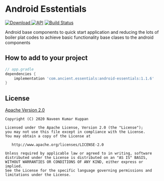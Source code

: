 # Android Esstentials 

[ ![Download](https://api.bintray.com/packages/naveenkumarn27/Essentials/android-essentials/images/download.svg) ](https://bintray.com/naveenkumarn27/Essentials/android-essentials/_latestVersion)
[![API](https://img.shields.io/badge/API-21%2B-brightgreen.svg?style=flat)](https://android-arsenal.com/api?level=21)
[![Build Status](https://travis-ci.org/naveenkumarn27/android-essentials.svg?branch=master)](https://travis-ci.org/naveenkumarn27/android-essentials)

Android base components to quick start application and reducing the lots of boiler plat codes to achieve basic functionality base clases to the android components

How to add to your project
--------------

```gradle
// app.gradle
dependencies {
    implementation 'com.ancient.essentials:android-essentials:1.1.6'
}
```

## License

[Apache Version 2.0](http://www.apache.org/licenses/LICENSE-2.0.html)

    Copyright (C) 2020 Naveen Kumar Kuppan

    Licensed under the Apache License, Version 2.0 (the "License");
    you may not use this file except in compliance with the License.
    You may obtain a copy of the License at

       http://www.apache.org/licenses/LICENSE-2.0

    Unless required by applicable law or agreed to in writing, software
    distributed under the License is distributed on an "AS IS" BASIS,
    WITHOUT WARRANTIES OR CONDITIONS OF ANY KIND, either express or implied.
    See the License for the specific language governing permissions and
    limitations under the License.
